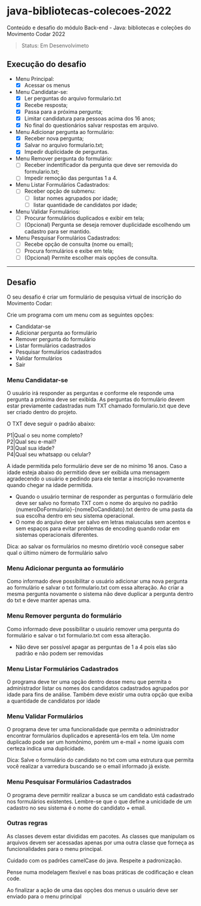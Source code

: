 # java-bibliotecas-colecoes-2022
Conteúdo e desafio do módulo Back-end - Java: bibliotecas e coleções do Movimento Codar 2022

>Status: Em Desenvolvimeto

## Execução do desafio
- Menu Principal:
  - [x] Acessar os menus
- Menu Candidatar-se:
  - [x] Ler perguntas do arquivo formulario.txt
  - [x] Recebe resposta;
  - [x] Passa para a próxima pergunta;
  - [X] Limitar candidatura para pessoas acima dos 16 anos;
  - [x] No final do questionários salvar respostas em arquivo.
- Menu Adicionar pergunta ao formulário:
  - [x] Receber nova pergunta;
  - [x] Salvar no arquivo formulario.txt;
  - [x] Impedir duplicidade de perguntas.
- Menu Remover pergunta do formulário:
  - [ ] Receber indentificador da pergunta que deve ser removida do formulario.txt;
  - [ ] Impedir remoção das perguntas 1 a 4.
- Menu Listar Formulários Cadastrados:
  - [ ] Receber opção de submenu:
    - [ ] listar nomes agrupados por idade;
    - [ ] listar quantidade de candidatos por idade;
- Menu Validar Formulários:
  - [ ] Procurar formulários duplicados e exibir em tela;
  - [ ] (Opcional) Pergunta se deseja remover duplicidade escolhendo um cadastro para ser mantido.
- Menu Pesquisar Formulários Cadastrados:
  - [ ] Recebe opção de consulta (nome ou email);
  - [ ] Procura formulários e exibe em tela;
  - [ ] (Opcional) Permite escolher mais opções de consulta.

---

## Desafio

O seu desafio é criar um formulário de pesquisa virtual de inscrição do Movimento Codar:

Crie um programa com um menu com as seguintes opções:

- Candidatar-se
- Adicionar pergunta ao formulário
- Remover pergunta do formulário
- Listar formulários cadastrados
- Pesquisar formulários cadastrados
- Validar formulários
- Sair

### Menu Candidatar-se

O usuário irá responder as perguntas e conforme ele responde uma pergunta a próxima deve ser exibida. As perguntas do formulário devem estar previamente cadastradas num TXT chamado formulario.txt que deve ser criado dentro do projeto.

O TXT deve seguir o padrão abaixo:

P1|Qual o seu nome completo?<br/>
P2|Qual seu e-mail?<br/>
P3|Qual sua idade?<br/>
P4|Qual seu whatsapp ou celular?<br/>
  
  A idade permitida pelo formulário deve ser de no mínimo 16 anos. Caso a idade esteja abaixo do permitido deve ser exibida uma mensagem agradecendo o usuário e pedindo para ele tentar a inscrição novamente quando chegar na idade permitida.
  
- Quando o usuário terminar de responder as perguntas o formulário dele deve ser salvo no formato TXT com o nome do arquivo no padrão {numeroDoFormulario}-{nomeDoCandidato}.txt dentro de uma pasta da sua escolha dentro em seu sistema operacional.
- O nome do arquivo deve ser salvo em letras maíusculas sem acentos e sem espaços para evitar problemas de encoding quando rodar em sistemas operacionais diferentes.

Dica: ao salvar os formulários no mesmo diretório você consegue saber qual o último número de formulário salvo

### Menu Adicionar pergunta ao formulário

Como informado deve possibilitar o usuário adicionar uma nova pergunta ao formulário e salvar o txt formulario.txt com essa alteração.
Ao criar a mesma pergunta novamente o sistema não deve duplicar a pergunta dentro do txt e deve manter apenas uma.

### Menu Remover pergunta do formulário

Como informado deve possibilitar o usuário remover uma pergunta do formulário e salvar o txt formulario.txt com essa alteração.

- Não deve ser possível apagar as perguntas de 1 a 4 pois elas são padrão e não podem ser removidas

### Menu Listar Formulários Cadastrados

O programa deve ter uma opção dentro desse menu que permita o administrador listar os nomes dos candidatos cadastrados agrupados por idade para fins de análise.
Também deve existir uma outra opção que exiba a quantidade de candidatos por idade

### Menu Validar Formulários

O programa deve ter uma funcionalidade que permita o administrador encontrar formulários duplicados e apresentá-los em tela. Um nome duplicado pode ser um homônimo, porém um e-mail + nome iguais com certeza indica uma duplicidade.

Dica: Salve o formulário do candidato no txt com uma estrutura que permita você realizar a varredura buscando se o email informado já existe.

### Menu Pesquisar Formulários Cadastrados

O programa deve permitir realizar a busca se um candidato está cadastrado nos formulários existentes. Lembre-se que o que define a unicidade de um cadastro no seu sistema é o nome do candidato + email.


### Outras regras

As classes devem estar divididas em pacotes. As classes que manipulam os arquivos devem ser acessadas apenas por uma outra classe que forneça as funcionalidades para o menu principal.

Cuidado com os padrões camelCase do java. Respeite a padronização.

Pense numa modelagem flexível e nas boas práticas de codificação e clean code.

Ao finalizar a ação de uma das opções dos menus o usuário deve ser enviado para o menu principal
